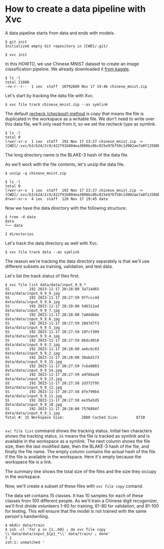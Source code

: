 # How to create a data pipeline with Xvc

A data pipeline starts from data and ends with models. 

```console
$ git init
Initialized empty Git repository in [CWD]/.git/

$ xvc init
```

In this HOWTO, we use Chinese MNIST dataset to create an image classification pipeline. We already downloaded it [from kaggle](https://www.kaggle.com/datasets/gpreda/chinese-mnist/data). 

```console
$ ls -l
total 21080
-rw-r--r--  1 iex  staff  10792680 Nov 17 19:46 chinese_mnist.zip

```
Let's start by tracking the data file with Xvc.

```console
$ xvc file track chinese_mnist.zip --as symlink

```

The default [recheck (checkout) method](/ref/xvc-file-recheck.md) is _copy_ that means the file is
duplicated in the workspace as a writable file. We don't need to write over this
data file, we'll only read from it, so we set the recheck type as symlink.

```console
$ ls -l
total 0
lrwxr-xr-x  1 iex  staff  192 Nov 17 23:27 chinese_mnist.zip -> [CWD]/.xvc/b3/b24/2c9/422f91b804ea3008bc0bc025e97bf50c1d902ae7a0f13588b84f59023d/0.zip

```

The long directory name is the BLAKE-3 hash of the data file.

As we'll work with the file contents, let's unzip the data file.

```console
$ unzip -q chinese_mnist.zip

$ ls -l
total 0
lrwxr-xr-x  1 iex  staff  192 Nov 17 23:27 chinese_mnist.zip -> [CWD]/.xvc/b3/b24/2c9/422f91b804ea3008bc0bc025e97bf50c1d902ae7a0f13588b84f59023d/0.zip
drwxr-xr-x  4 iex  staff  128 Nov 17 19:45 data

```

Now we have the data directory with the following structure:

```console
$ tree -d data
data
└── data

2 directories

```

Let's track the data directory as well with Xvc.

```console
$ xvc file track data --as symlink
```

The reason we're tracking the data directory separately is that we'll use different subsets as training, validation, and test data. 

Let's list the track status of files first. 

```console
$ xvc file list data/data/input_9_9_*
SS         192 2023-11-17 20:28:00 3a714d65          data/data/input_9_9_9.jpg
SS         192 2023-11-17 20:27:59 9ffccc4d          data/data/input_9_9_8.jpg
SS         192 2023-11-17 20:28:00 5d6312a4          data/data/input_9_9_7.jpg
SS         192 2023-11-17 20:28:00 7a0ddb0e          data/data/input_9_9_6.jpg
SS         192 2023-11-17 20:27:59 2047d7f3          data/data/input_9_9_5.jpg
SS         192 2023-11-17 20:27:59 10fcf309          data/data/input_9_9_4.jpg
SS         192 2023-11-17 20:27:59 0bdcd918          data/data/input_9_9_3.jpg
SS         192 2023-11-17 20:28:00 aebcbc03          data/data/input_9_9_2.jpg
SS         192 2023-11-17 20:28:00 38abd173          data/data/input_9_9_15.jpg
SS         192 2023-11-17 20:27:59 7c6a9003          data/data/input_9_9_14.jpg
SS         192 2023-11-17 20:27:59 a9f04ad9          data/data/input_9_9_13.jpg
SS         192 2023-11-17 20:27:58 2d372f95          data/data/input_9_9_12.jpg
SS         192 2023-11-17 20:27:58 8fe799b4          data/data/input_9_9_11.jpg
SS         192 2023-11-17 20:27:58 ee35e5d5          data/data/input_9_9_10.jpg
SS         192 2023-11-17 20:28:00 7576894f          data/data/input_9_9_1.jpg
Total #: 15 Workspace Size:        2880 Cached Size:        8710


```

`xvc file list` command shows the tracking status. Initial two characters shows
the tracking status, `SS` means the file is tracked as symlink and is available
in the workspace as a symlink. The next column shows the file size, then the
last modified date, then the BLAKE-3 hash of the file, and finally the file
name. The empty column contains the actual hash of the file if the file is
available in the workspace. Here it's empty because the workspace file is a
link. 

The summary line shows the total size of the files and the size they occupy in
the workspace.

Now, we'll create a subset of these files with `xvc file copy` comand. 

The data set contains 15 classes. It has 10 samples for each of these classes
from 100 different people. As we'll train a Chinese digit recogonizer, we'll
first divide volunteers 1-60 for training, 61-80 for validation, and 81-100 for
testing. This will ensure that the model is not trained with the same person's
handwriting.

```console 
$ mkdir data/train
$ zsh -cl 'for p in {1..60} ; do xvc file copy \\'data/data/input_${p}_*\\' data/train/ ; done'
? 1
zsh:1: unmatched '

```
